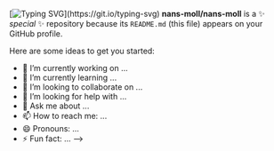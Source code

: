 [![Typing SVG](https://readme-typing-svg.demolab.com?font=Fira+Code&duration=4000&pause=100&color=F761B2&center=vrai&vCenter=vrai&repeat=vrai&random=vrai&width=435&lines=Hi%2C+My+name+is+Nans+moll+!)](https://git.io/typing-svg)
**nans-moll/nans-moll** is a ✨ _special_ ✨ repository because its `README.md` (this file) appears on your GitHub profile.

Here are some ideas to get you started:

- 🔭 I’m currently working on ...
- 🌱 I’m currently learning ...
- 👯 I’m looking to collaborate on ...
- 🤔 I’m looking for help with ...
- 💬 Ask me about ...
- 📫 How to reach me: ...
- 😄 Pronouns: ...
- ⚡ Fun fact: ...
-->
